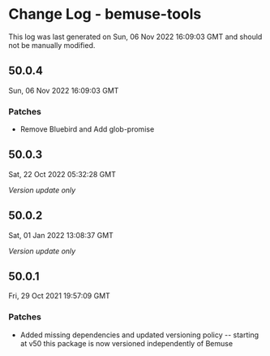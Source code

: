# Change Log - bemuse-tools

This log was last generated on Sun, 06 Nov 2022 16:09:03 GMT and should not be manually modified.

## 50.0.4
Sun, 06 Nov 2022 16:09:03 GMT

### Patches

- Remove Bluebird and Add glob-promise

## 50.0.3
Sat, 22 Oct 2022 05:32:28 GMT

_Version update only_

## 50.0.2
Sat, 01 Jan 2022 13:08:37 GMT

_Version update only_

## 50.0.1
Fri, 29 Oct 2021 19:57:09 GMT

### Patches

- Added missing dependencies and updated versioning policy -- starting at v50 this package is now versioned independently of Bemuse

